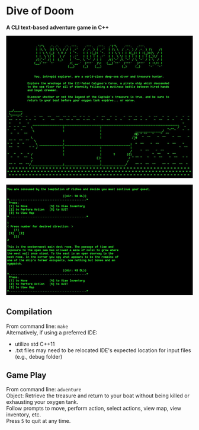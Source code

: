 # Dive of Doom
**A CLI text-based adventure game in C++**

![intro image](images/screenshotintro.jpg)

![game play image](images/screenshotgameplay.jpg)

## Compilation
From command line: `make`\
Alternatively, if using a preferred IDE:
  - utilize std C++11 
  - .txt files may need to be relocated IDE's expected location for input files (e.g., debug folder)

## Game Play
From command line: `adventure`\
Object: Retrieve the treasure and return to your boat without being killed or exhausting your oxygen tank.\
Follow prompts to move, perform action, select actions, view map, view inventory, etc.\
Press `5` to quit at any time.
